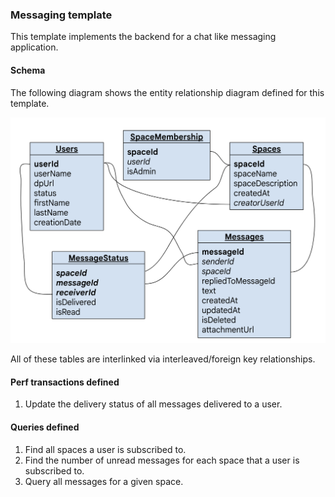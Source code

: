 ### Messaging template
This template implements the backend for a chat like messaging application.

#### Schema
The following diagram shows the entity relationship diagram defined for this template.

[![ER diagram](https://raw.githubusercontent.com/cloudspannerecosystem/machmeter/master/machmeter/usecases/messaging/images/Schema.png)](https://raw.githubusercontent.com/cloudspannerecosystem/machmeter/master/machmeter/usecases/messaging/images/Schema.png)

All of these tables are interlinked via interleaved/foreign key relationships.

#### Perf transactions defined
1. Update the delivery status of all messages delivered to a user.


#### Queries defined
1. Find all spaces a user is subscribed to.
2. Find the number of unread messages for each space that a user is subscribed to.
3. Query all messages for a given space.